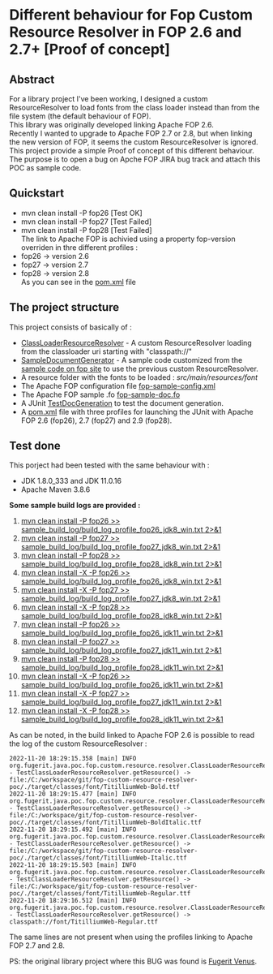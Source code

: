 # Different behaviour for Fop Custom Resource Resolver in FOP 2.6 and 2.7+ [Proof of concept]

## Abstract
For a library project I've been working, I designed a custom ResourceResolver to load fonts from the class loader instead than from the file system (the default behaviour of FOP).  
This library was originally developed linking Apache FOP 2.6.  
Recently I wanted to upgrade to Apache FOP 2.7 or 2.8, but when linking the new version of FOP, it seems the custom ResourceResolver is ignored.  
This project provide a simple Proof of concept of this different behaviour.  
The purpose is to open a bug on Apche FOP JIRA bug track and attach this POC as sample code.  

## Quickstart
* mvn clean install -P fop26	[Test OK]  
* mvn clean install -P fop27  [Test Failed]  
* mvn clean install -P fop28  [Test Failed]  
The link to Apache FOP is achivied using a property fop-version overriden in thre different profiles : 
* fop26 -> version 2.6  
* fop27 -> version 2.7  
* fop28 -> version 2.8  
As you can see in the [pom.xml](pom.xml) file

## The project structure
This project consists of basically of : 
* [ClassLoaderResourceResolver](src/main/java/org/fugerit/java/poc/fop/custom/resource/resolver/ClassLoaderResourceResolver.java) - A custom ResourceResolver loading from the classloader uri starting with "classpath://"  
* [SampleDocumentGenerator](src/main/java/org/fugerit/java/poc/fop/custom/resource/resolver/SampleDocumentGenerator.java) - A sample code customized from the [sample code on fop site](https://xmlgraphics.apache.org/fop/2.8/embedding.html) to use the previous custom ResourceResolver.  
* A resource folder with the fonts to be loaded : *src/main/resources/font*
* The Apache FOP configuration file [fop-sample-config.xml](src/fop/fop-sample-config.xml)  
* The Apache FOP sample .fo [fop-sample-doc.fo](src/fop/fop-sample-doc.fo)  
* A JUnit [TestDocGeneration](src/test/java/test/TestDocGeneration.java) to test the document generation.  
* A [pom.xml](pom.xml) file with three profiles for launching the JUnit with Apache FOP 2.6 (fop26), 2.7 (fop27) and 2.9 (fop28).  

## Test done
This porject had been tested with the same behaviour with : 
* JDK 1.8.0_333 and JDK 11.0.16
* Apache Maven 3.8.6

**Some sample build logs are provided :**  
1. [mvn clean install -P fop26 >> sample_build_log/build_log_profile_fop26_jdk8_win.txt 2>&1](sample_build_log/build_log_profile_fop26_jdk8_win.txt)  
2. [mvn clean install -P fop27 >> sample_build_log/build_log_profile_fop27_jdk8_win.txt 2>&1](sample_build_log/build_log_profile_fop27_jdk8_win.txt)  
3. [mvn clean install -P fop28 >> sample_build_log/build_log_profile_fop28_jdk8_win.txt 2>&1](sample_build_log/build_log_profile_fop28_jdk8_win.txt)  
4. [mvn clean install -X -P fop26 >> sample_build_log/build_log_profile_fop26_jdk8_win.txt 2>&1](sample_build_log/build_log_profile_fop26_jdk8_win_debug.txt)  
5. [mvn clean install -X -P fop27 >> sample_build_log/build_log_profile_fop27_jdk8_win.txt 2>&1](sample_build_log/build_log_profile_fop27_jdk8_win_debug.txt)  
6. [mvn clean install -X -P fop28 >> sample_build_log/build_log_profile_fop28_jdk8_win.txt 2>&1](sample_build_log/build_log_profile_fop28_jdk8_win_debug.txt)  
7. [mvn clean install -P fop26 >> sample_build_log/build_log_profile_fop26_jdk11_win.txt 2>&1](sample_build_log/build_log_profile_fop26_jdk11_win.txt)  
8. [mvn clean install -P fop27 >> sample_build_log/build_log_profile_fop27_jdk11_win.txt 2>&1](sample_build_log/build_log_profile_fop27_jdk11_win.txt)  
9. [mvn clean install -P fop28 >> sample_build_log/build_log_profile_fop28_jdk11_win.txt 2>&1](sample_build_log/build_log_profile_fop28_jdk11_win.txt)
10. [mvn clean install -X -P fop26 >> sample_build_log/build_log_profile_fop26_jdk11_win.txt 2>&1](sample_build_log/build_log_profile_fop26_jdk11_win_debug.txt)  
11. [mvn clean install -X -P fop27 >> sample_build_log/build_log_profile_fop27_jdk11_win.txt 2>&1](sample_build_log/build_log_profile_fop27_jdk11_win_debug.txt)  
12. [mvn clean install -X -P fop28 >> sample_build_log/build_log_profile_fop28_jdk11_win.txt 2>&1](sample_build_log/build_log_profile_fop28_jdk11_win_debug.txt)   

As can be noted, in the build linked to Apache FOP 2.6 is possible to read the log of the custom ResourceResolver : 

```
2022-11-20 18:29:15.358 [main] INFO  org.fugerit.java.poc.fop.custom.resource.resolver.ClassLoaderResourceResolver - TestClassLoaderResourceResolver.getResource() -> file:/C:/workspace/git/fop-custom-resource-resolver-poc/./target/classes/font/TitilliumWeb-Bold.ttf
2022-11-20 18:29:15.477 [main] INFO  org.fugerit.java.poc.fop.custom.resource.resolver.ClassLoaderResourceResolver - TestClassLoaderResourceResolver.getResource() -> file:/C:/workspace/git/fop-custom-resource-resolver-poc/./target/classes/font/TitilliumWeb-BoldItalic.ttf
2022-11-20 18:29:15.492 [main] INFO  org.fugerit.java.poc.fop.custom.resource.resolver.ClassLoaderResourceResolver - TestClassLoaderResourceResolver.getResource() -> file:/C:/workspace/git/fop-custom-resource-resolver-poc/./target/classes/font/TitilliumWeb-Italic.ttf
2022-11-20 18:29:15.503 [main] INFO  org.fugerit.java.poc.fop.custom.resource.resolver.ClassLoaderResourceResolver - TestClassLoaderResourceResolver.getResource() -> file:/C:/workspace/git/fop-custom-resource-resolver-poc/./target/classes/font/TitilliumWeb-Regular.ttf
2022-11-20 18:29:16.512 [main] INFO  org.fugerit.java.poc.fop.custom.resource.resolver.ClassLoaderResourceResolver - TestClassLoaderResourceResolver.getResource() -> classpath://font/TitilliumWeb-Regular.ttf
```

The same lines are not present when using the profiles linking to Apache FOP 2.7 and 2.8.  

PS: the original library project where this BUG was found is [Fugerit Venus](https://github.com/fugerit-org/fj-doc).  
